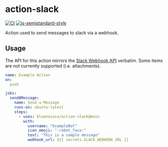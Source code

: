 # action-slack

[![CI](https://github.com/bluenovaio/action-slack/actions/workflows/ci.yaml/badge.svg)](https://github.com/bluenovaio/action-slack/actions/workflows/ci.yaml)
[![js-semistandard-style](https://img.shields.io/badge/code%20style-semistandard-brightgreen.svg?style=flat-square)](https://github.com/standard/semistandard)

Action used to send messages to slack via a webhook. 

## Usage

The API for this action mirrors the [Slack Webhook API](https://api.slack.com/methods/chat.postMessage) verbatim. Some items are not currently supported (i.e. attachments).

```yaml
name: Example Action 
on:
  push

jobs:
  sendAMessage:
    name: Send a Message 
    runs-on: ubuntu-latest
    steps:
      - uses: bluenovaio/action-slack@main 
        with:
          username: "ExampleBot"
          icon_emoji: ":robot_face:"
          text: "This is a sample message"
          webhook_url: ${{ secrets.SLACK_WEBHOOK_URL }} 
```

